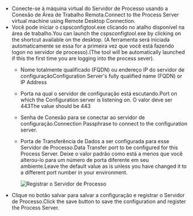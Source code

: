* <span data-ttu-id="0c6cd-101">Conecte-se à máquina virtual do Servidor de Processo usando a Conexão de Área de Trabalho Remota.</span><span class="sxs-lookup"><span data-stu-id="0c6cd-101">Connect to the Process Server virtual machine using Remote Desktop Connection.</span></span>
* <span data-ttu-id="0c6cd-102">Você pode iniciar o cspsconfigtool.exe clicando no atalho disponível na área de trabalho.</span><span class="sxs-lookup"><span data-stu-id="0c6cd-102">You can launch the cspsconfigtool.exe by clicking on the shortcut available on the desktop.</span></span> <span data-ttu-id="0c6cd-103">(A ferramenta será iniciada automaticamente se essa for a primeira vez que você está fazendo logon no servidor de processo).</span><span class="sxs-lookup"><span data-stu-id="0c6cd-103">(The tool will be automatically launched if this the first time you are logging into the process sever).</span></span>
  - <span data-ttu-id="0c6cd-104">Nome totalmente qualificado (FQDN) ou endereço IP do servidor de configuração</span><span class="sxs-lookup"><span data-stu-id="0c6cd-104">Configuration Server's fully qualified name (FQDN) or IP Address</span></span>
  - <span data-ttu-id="0c6cd-105">Porta na qual o servidor de configuração está escutando.</span><span class="sxs-lookup"><span data-stu-id="0c6cd-105">Port on which the Configuration server is listening on.</span></span> <span data-ttu-id="0c6cd-106">O valor deve ser 443</span><span class="sxs-lookup"><span data-stu-id="0c6cd-106">The value should be 443</span></span>
  - <span data-ttu-id="0c6cd-107">Senha de Conexão para se conectar ao servidor de configuração.</span><span class="sxs-lookup"><span data-stu-id="0c6cd-107">Connection Passphrase to connect to the configuration server.</span></span>
  - <span data-ttu-id="0c6cd-108">Porta de Transferência de Dados a ser configurada para esse Servidor de Processo.</span><span class="sxs-lookup"><span data-stu-id="0c6cd-108">Data Transfer port to be configured for this Process Server.</span></span> <span data-ttu-id="0c6cd-109">Deixe o valor padrão como está a menos que você alterou-lo para um número de porta diferente em seu ambiente.</span><span class="sxs-lookup"><span data-stu-id="0c6cd-109">Leave the default value as is unless you have changed it to a different port number in your environment.</span></span>

    ![Registrar o Servidor de Processo](./media/site-recovery-vmware-register-process-server/register-ps.png)
* <span data-ttu-id="0c6cd-111">Clique no botão salvar para salvar a configuração e registrar o Servidor de Processo.</span><span class="sxs-lookup"><span data-stu-id="0c6cd-111">Click the save button to save the configuration and register the Process Server.</span></span>

